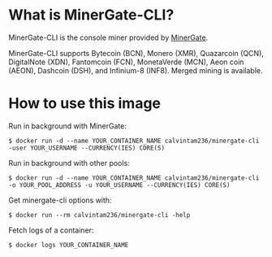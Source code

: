 # What is MinerGate-CLI?

MinerGate-CLI is the console miner provided by [MinerGate](https://minergate.com/).

MinerGate-CLI supports Bytecoin (BCN), Monero (XMR), Quazarcoin (QCN), DigitalNote (XDN), Fantomcoin (FCN), MonetaVerde (MCN), Aeon coin (AEON), Dashcoin (DSH), and Infinium-8 (INF8). Merged mining is available.

# How to use this image

Run in background with MinerGate:

```console
$ docker run -d --name YOUR_CONTAINER_NAME calvintam236/minergate-cli -user YOUR_USERNAME --CURRENCY(IES) CORE(S)
```

Run in background with other pools:

```console
$ docker run -d --name YOUR_CONTAINER_NAME calvintam236/minergate-cli -o YOUR_POOL_ADDRESS -u YOUR_USERNAME --CURRENCY(IES) CORE(S)
```

Get minergate-cli options with:

```console
$ docker run --rm calvintam236/minergate-cli -help
```

Fetch logs of a container:

```console
$ docker logs YOUR_CONTAINER_NAME
```
